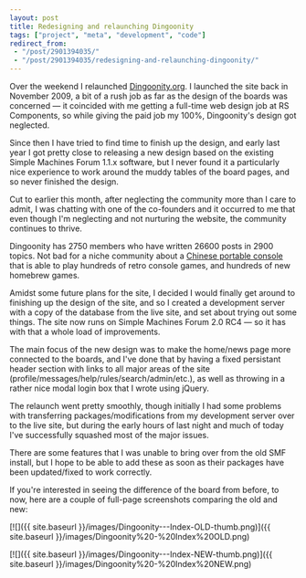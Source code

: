 ```yaml
---
layout: post
title: Redesigning and relaunching Dingoonity
tags: ["project", "meta", "development", "code"]
redirect_from:
 - "/post/2901394035/"
 - "/post/2901394035/redesigning-and-relaunching-dingoonity/"
---
```


Over the weekend I relaunched [Dingoonity.org](http://dingoonity.org). I launched the site back in November 2009, a bit of a rush job as far as the design of the boards was concerned &mdash; it coincided with me getting a full-time web design job at RS Components, so while giving the paid job my 100%, Dingoonity's design got neglected.

<!-- more -->

Since then I have tried to find time to finish up the design, and early last year I got pretty close to releasing a new design based on the existing Simple Machines Forum 1.1.x software, but I never found it a particularly nice experience to work around the muddy tables of the board pages, and so never finished the design.

Cut to earlier this month, after neglecting the community more than I care to admit, I was chatting with one of the co-founders and it occurred to me that even though I'm neglecting and not nurturing the website, the community continues to thrive.

Dingoonity has 2750 members who have written 26600 posts in 2900 topics. Not bad for a niche community about a [Chinese portable console](http://en.wikipedia.org/wiki/Dingoo) that is able to play hundreds of retro console games, and hundreds of new homebrew games.

Amidst some future plans for the site, I decided I would finally get around to finishing up the design of the site, and so I created a development server with a copy of the database from the live site, and set about trying out some things. The site now runs on Simple Machines Forum 2.0 RC4 &mdash; so it has with that a whole load of improvements.

The main focus of the new design was to make the home/news page more connected to the boards, and I've done that by having a fixed persistant header section with links to all major areas of the site (profile/messages/help/rules/search/admin/etc.), as well as throwing in a rather nice modal login box that I wrote using jQuery.

The relaunch went pretty smoothly, though initially I had some problems with transferring packages/modifications from my development server over to the live site, but during the early hours of last night and much of today I've successfully squashed most of the major issues.

There are some features that I was unable to bring over from the old SMF install, but I hope to be able to add these as soon as their packages have been updated/fixed to work correctly.

If you're interested in seeing the difference of the board from before, to now, here are a couple of full-page screenshots comparing the old and new:

[![]({{ site.baseurl }}/images/Dingoonity---Index-OLD-thumb.png)]({{ site.baseurl }}/images/Dingoonity%20-%20Index%20OLD.png)

[![]({{ site.baseurl }}/images/Dingoonity---Index-NEW-thumb.png)]({{ site.baseurl }}/images/Dingoonity%20-%20Index%20NEW.png)

